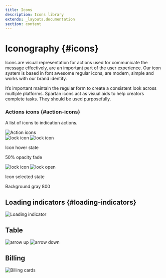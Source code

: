 ```yaml
---
title: Icons
description: Icons library
extends: _layouts.documentation
section: content
---
```


# Iconography {#icons}

Icons are visual representation for actions used for communicate the message effectively, are an important part of the user experience. Our icon system is based in font awesome regular icons, are modern, simple and works with our brand identity. 

It’s important maintain the regular form to create a consistent look across multiple platforms.
Spartan icons act as visual aids to help creators complete tasks. They should be used purposefully.

### Actions icons {#action-icons}

A list of icons to indication actions.


<div class="rounded-md border-2 border-gray-200 bg-white p-8 h-auto w-full mb-8">
    <img src="{{ url('/assets/images/action-icons.svg') }}" alt="Action icons">
</div>


<div class="flex flex-col sm:flex-row md:flex-row lg:flex-row justify-between content-start mb-5">
    <div class="rounded-md border-2 border-gray-200 bg-white p-5 h-full w-full sm:w-1/2 md:w-1/2">
        <div class="flex justify-around">
            <img src="{{ url('/assets/images/lock.svg') }}" alt="lock icon">
            <img src="{{ url('/assets/images/lock.svg') }}" alt="lock icon" class="opacity-50">
        </div>
    </div>
    <div class="ml-0 sm:ml-6 w-full sm:w-1/2 lg:w-1/2">
        <p class="font-bold text-lg m-0">Icon hover state</p>
        <p class="text-sm text-justify m-0">50% opacity fade</p>
    </div>
</div>


<div class="flex flex-col sm:flex-row md:flex-row lg:flex-row justify-between content-start mb-5">
    <div class="rounded-md border-2 border-gray-200 bg-white p-5 h-full w-full sm:w-1/2 md:w-1/2">
        <div class="flex justify-around">
            <img src="{{ url('/assets/images/lock.svg') }}" alt="lock icon">
            <img src="{{ url('/assets/images/lock-open.svg') }}" alt="lock open">
        </div>
    </div>
    <div class="ml-0 sm:ml-6 w-full sm:w-1/2 lg:w-1/2">
        <p class="font-bold text-lg m-0">Icon selected state</p>
        <p class="text-sm text-justify m-0">Background gray 800</p>
    </div>
</div>


## Loading indicators {#loading-indicators}

<div class="rounded-md border-2 border-gray-200 bg-white p-8 h-auto w-full mb-8">
    <img src="{{ url('/assets/images/spin-load.svg') }}" alt="Loading indicator">
</div>

## Table

<div class="rounded-md border-2 border-gray-200 bg-white p-8 h-auto w-full mb-8">
    <div class="flex justify-around">
        <img src="{{ url('/assets/images/arrow-up.svg') }}" alt="arrow up">
        <img src="{{ url('/assets/images/arrow-down.svg') }}" alt="arrow down">
    </div>
</div>

## Billing

<div class="rounded-md border-2 border-gray-200 bg-white p-8 h-auto w-full mb-8">
    <img src="{{ url('/assets/images/billing-cards.svg') }}" alt="Billing cards">
</div>

<!--
@component('_partials.iframe', ["height" => "114px;"])
<div class="px-4 py-8 bg-white">
    <div class="max-w-3xl mx-auto space-y-4 flex flex-col items-center justify-start sm:space-y-0 sm:flex-row sm:items-end sm:justify-around">
        
    </div>
</div>
@endcomponent

```html
<button class="btn btn-dark" type="button">
    Button asdsad
</button>
```
-->
